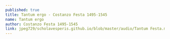 ```yaml
---
published: true
title: Tantum ergo - Costanzo Festa 1495-1545
name: Tantum ergo
author: Costanzo Festa 1495-1545
link: jpeg729/scholavesperis.github.io/blob/master/audio/Tantum Festa.mp3
---
```

